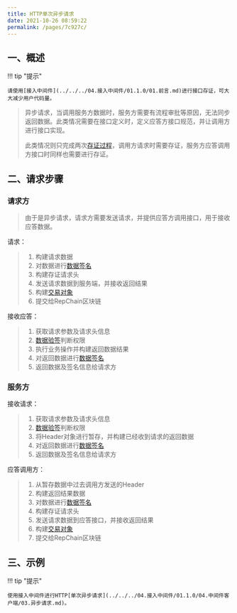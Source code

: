 ```yaml
---
title: HTTP单次异步请求
date: 2021-10-26 08:59:22
permalink: /pages/7c927c/
---
```


## 一、概述

!!! tip "提示"

    请使用[接入中间件](../../../04.接入中间件/01.1.0/01.前言.md)进行接口存证，可大大减少用户代码量。



> 异步请求，当调用服务方数据时，服务方需要有流程审批等原因，无法同步返回数据。此类情况需要在接口定义时，定义应答方接口规范，并让调用方进行接口实现。
>
> 此类情况则只完成两次[存证过程](../../01.前言.md#二、存证过程-概要)，调用方请求时需要存证，服务方应答调用方接口时同样也需要进行存证。

## 二、请求步骤

### **请求方**

> 由于是异步请求，请求方需要发送请求，并提供应答方调用接口，用于接收应答数据。

请求：

> 1. 构建请求数据
> 2. 对数据进行[数据签名](../../../01.开始/01.引言.md#数据签名)
> 3. 构建存证请求头
> 4. 发送请求数据到服务端，并接收返回结果
> 5. 构建[交易对象](../../../01.开始/01.引言.md#交易对象)
> 6. 提交给RepChain区块链

接收应答：

> 1. 获取请求参数及请求头信息
> 2. [数据验签](../../../01.开始/01.引言.md#数据验签)判断权限
> 3. 执行业务操作并构建返回数据结果
> 4. 对返回数据进行[数据签名](../../../01.开始/01.引言.md#数据签名)
> 5. 返回数据及签名信息给请求方

### **服务方**

接收请求：

> 1. 获取请求参数及请求头信息
> 2. [数据验签](../../../01.开始/01.引言.md#数据验签)判断权限
> 3. 将Header对象进行暂存，并构建已经收到请求的返回数据
> 4. 对返回数据进行[数据签名](../../../01.开始/01.引言.md#数据签名)
> 5. 返回数据及签名信息给请求方

应答调用方：

> 1. 从暂存数据中过去调用方发送的Header
> 2. 构建返回结果数据
> 3. 对数据进行[数据签名](../../../01.开始/01.引言.md#数据签名)
> 4. 构建存证请求头
> 5. 发送请求数据到应答接口，并接收返回结果
> 6. 构建[交易对象](../../../01.开始/01.引言.md#交易对象)
> 7. 提交给RepChain区块链

## 三、示例

!!! tip "提示"

    使用接入中间件进行HTTP[单次异步请求](../../../04.接入中间件/01.1.0/04.中间件客户端/03.异步请求.md)。


